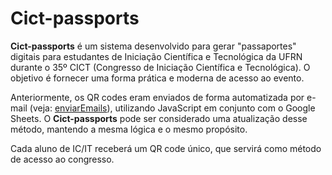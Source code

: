 # Cict-passports

**Cict-passports** é um sistema desenvolvido para gerar "passaportes" digitais para estudantes de Iniciação Científica e Tecnológica da UFRN durante o 35º CICT (Congresso de Iniciação Científica e Tecnológica). O objetivo é fornecer uma forma prática e moderna de acesso ao evento.

Anteriormente, os QR codes eram enviados de forma automatizada por e-mail (veja: [enviarEmails](https://github.com/elielfernandes333/enviarEmails)), utilizando JavaScript em conjunto com o Google Sheets. O **Cict-passports** pode ser considerado uma atualização desse método, mantendo a mesma lógica e o mesmo propósito.

Cada aluno de IC/IT receberá um QR code único, que servirá como método de acesso ao congresso.

